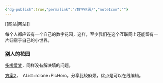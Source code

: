 ```yaml
---
{"dg-publish":true,"permalink":"/数字花园/","noteIcon":""}
---
```


[[网站\|网站]]

每个人都应该有一个自己的数字花园，这样，至少我们在这个互联网上还能留有一片归宿于自己的小世界。

### 别人的花园
[多啦爱梦](https://zytomorrow.top/技术折腾/innoreader更换字体/)，同样没有解决墙的问题。

[方案2](https://zhuanlan.zhihu.com/p/590686830?utm_id=0)，  AList+rclone+PicHoro，分享比较麻烦，优点是可以在线编辑。




